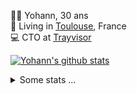 <p>
  👨🏻 <bold>Yohann</bold>, 30 ans<br/>
  💼 Living in <a href="https://www.google.com/maps?q=toulouse">Toulouse</a>, France<br/>
  💻 CTO at <a href="https://trayvisor.com/">Trayvisor</a><br/>
</p>

<a href="https://github.com/anuraghazra/github-readme-stats"><img align="center" src="https://github-readme-stats-dviw-8taegaswk-yohann84ls-projects.vercel.app//api?username=yohann84L&show_icons=true&include_all_commits=true" alt="Yohann's github stats" /> </a>


<details>
  <summary>Some stats ...</summary><br/>
  

<!--START_SECTION:waka-->
![Code Time](http://img.shields.io/badge/Code%20Time-1%2C402%20hrs%2022%20mins-blue)

![Profile Views](http://img.shields.io/badge/Profile%20Views-0-blue)

**🐱 My GitHub Data** 

> 📦 441.0 kB Used in GitHub's Storage 
 > 
> 🏆 758 Contributions in the Year 2025
 > 
> 🚫 Not Opted to Hire
 > 
> 📜 26 Public Repositories 
 > 
> 🔑 21 Private Repositories 
 > 
**I'm an Early 🐤** 

```text
🌞 Morning                34259 commits       ███████░░░░░░░░░░░░░░░░░░   29.63 % 
🌆 Daytime                66887 commits       ██████████████░░░░░░░░░░░   57.85 % 
🌃 Evening                14290 commits       ███░░░░░░░░░░░░░░░░░░░░░░   12.36 % 
🌙 Night                  187 commits         ░░░░░░░░░░░░░░░░░░░░░░░░░   00.16 % 
```
📅 **I'm Most Productive on Friday** 

```text
Monday                   22103 commits       █████░░░░░░░░░░░░░░░░░░░░   19.12 % 
Tuesday                  21598 commits       █████░░░░░░░░░░░░░░░░░░░░   18.68 % 
Wednesday                23331 commits       █████░░░░░░░░░░░░░░░░░░░░   20.18 % 
Thursday                 23054 commits       █████░░░░░░░░░░░░░░░░░░░░   19.94 % 
Friday                   23355 commits       █████░░░░░░░░░░░░░░░░░░░░   20.20 % 
Saturday                 800 commits         ░░░░░░░░░░░░░░░░░░░░░░░░░   00.69 % 
Sunday                   1382 commits        ░░░░░░░░░░░░░░░░░░░░░░░░░   01.20 % 
```


📊 **This Week I Spent My Time On** 

```text
🕑︎ Time Zone: Europe/Paris

💬 Programming Languages: 
HTTP Request             9 hrs 49 mins       █████████████████████░░░░   85.58 % 
Other                    1 hr 39 mins        ████░░░░░░░░░░░░░░░░░░░░░   14.42 % 

🔥 Editors: 
Zed                      10 hrs 40 mins      ███████████████████████░░   93.05 % 
Zoom                     39 mins             █░░░░░░░░░░░░░░░░░░░░░░░░   05.68 % 
Postman                  8 mins              ░░░░░░░░░░░░░░░░░░░░░░░░░   01.27 % 

💻 Operating System: 
Mac                      11 hrs 28 mins      █████████████████████████   100.00 % 
```

**I Mostly Code in Python** 

```text
Python                   26 repos            █████████████░░░░░░░░░░░░   52.00 % 
Jupyter Notebook         4 repos             ██░░░░░░░░░░░░░░░░░░░░░░░   08.00 % 
JavaScript               3 repos             ██░░░░░░░░░░░░░░░░░░░░░░░   06.00 % 
HTML                     2 repos             █░░░░░░░░░░░░░░░░░░░░░░░░   04.00 % 
Shell                    2 repos             █░░░░░░░░░░░░░░░░░░░░░░░░   04.00 % 
```




 Last Updated on 23/10/2025 00:49:16 UTC
<!--END_SECTION:waka-->

